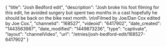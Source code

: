 {
    "title": "Josh Bedford edit",
    "description": "Josh broke his foot filming for this edit, he avoided surgery but spent two months in a cast hopefully he should be back on the bike next month. \n\nFilmed by Joe\/Dan Cox edited by Joe Cox.",
    "channelid": "168527",
    "videoid": "6417902",
    "date_created": "1443563987",
    "date_modified": "1449873236",
    "type": "captivate",
    "layout": "channelVideo",
    "url": "\/etnies\/josh-bedford-edit\/168527-6417902"
}